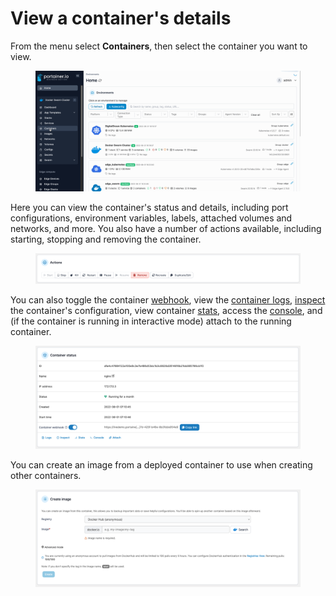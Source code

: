 # View a container's details

From the menu select **Containers**, then select the container you want to view.

<figure><img src="../../../.gitbook/assets/2.15-docker_containers_container_details.gif" alt=""><figcaption></figcaption></figure>

Here you can view the container's status and details, including port configurations, environment variables, labels, attached volumes and networks, and more. You also have a number of actions available, including starting, stopping and removing the container.

<figure><img src="../../../.gitbook/assets/2.15-docker_containers_details_actions.png" alt=""><figcaption></figcaption></figure>

You can also toggle the container [webhook](webhooks.md), view the [container logs](logs.md), [inspect](inspect.md) the container's configuration, view container [stats](stats.md), access the [console](console.md), and (if the container is running in interactive mode) attach to the running container.

<figure><img src="../../../.gitbook/assets/2.15-docker_containers_container_status.png" alt=""><figcaption></figcaption></figure>

You can create an image from a deployed container to use when creating other containers.

<figure><img src="../../../.gitbook/assets/2.15-docker_containers_container_create_image.png" alt=""><figcaption></figcaption></figure>
